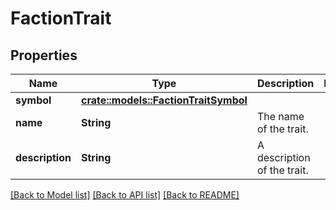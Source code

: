 # FactionTrait

## Properties

Name | Type | Description | Notes
------------ | ------------- | ------------- | -------------
**symbol** | [**crate::models::FactionTraitSymbol**](FactionTraitSymbol.md) |  | 
**name** | **String** | The name of the trait. | 
**description** | **String** | A description of the trait. | 

[[Back to Model list]](../README.md#documentation-for-models) [[Back to API list]](../README.md#documentation-for-api-endpoints) [[Back to README]](../README.md)


